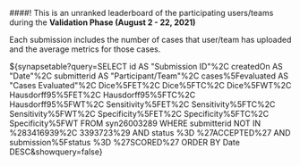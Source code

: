 <!-- markdownlint-disable-next-line first-line-h1 MD018 -->
####! This is an unranked leaderboard of the participating users/teams during the **Validation Phase (August 2 - 22, 2021)**

Each submission includes the number of cases that user/team has uploaded and the average metrics for those cases.

${synapsetable?query=SELECT id AS "Submission ID"%2C createdOn AS "Date"%2C submitterid AS "Participant/Team"%2C cases%5Fevaluated AS "Cases Evaluated"%2C Dice%5FET%2C Dice%5FTC%2C Dice%5FWT%2C Hausdorff95%5FET%2C Hausdorff95%5FTC%2C Hausdorff95%5FWT%2C Sensitivity%5FET%2C Sensitivity%5FTC%2C Sensitivity%5FWT%2C Specificity%5FET%2C Specificity%5FTC%2C Specificity%5FWT  FROM syn26003289 WHERE submitterid NOT IN %283416939%2C 3393723%29 AND status %3D %27ACCEPTED%27 AND submission%5Fstatus %3D %27SCORED%27 ORDER BY Date DESC&showquery=false}
